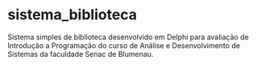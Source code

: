 # sistema_biblioteca

Sistema simples de biblioteca desenvolvido em Delphi para avaliação de Introdução a Programação do curso de Análise e Desenvolvimento de Sistemas da faculdade Senac de Blumenau.
